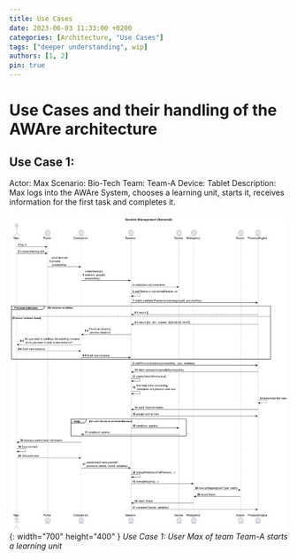```yaml
---
title: Use Cases
date: 2023-06-03 11:33:00 +0200
categories: [Architecture, "Use Cases"]
tags: ["deeper understanding", wip]
authors: [1, 2]
pin: true
---
```


# Use Cases and their handling of the AWAre architecture

## Use Case 1:

Actor: Max
Scenario: Bio-Tech
Team: Team-A
Device: Tablet
Description:
Max logs into the AWAre System, chooses a learning unit, starts it, receives information for the first task and completes it.

![img-description](/assets/img/Session_Management.png){: width="700" height="400" }
_Use Case 1: User Max of team Team-A starts a learning unit_
